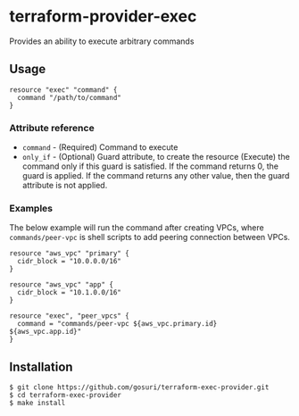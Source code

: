 # terraform-provider-exec

Provides an ability to execute arbitrary commands


## Usage

    resource "exec" "command" {
      command "/path/to/command"
    }

### Attribute reference
    
* `command` - (Required) Command to execute
* `only_if` - (Optional) Guard attribute, to create the resource (Execute) the command only if this guard is satisfied. If the command returns 0, the guard is applied. If the command returns any other value, then the guard attribute is not applied.
 

### Examples

The below example will run the command after creating VPCs, where `commands/peer-vpc` is shell scripts to add peering connection between VPCs.

    resource "aws_vpc" "primary" {
      cidr_block = "10.0.0.0/16"
    }

    resource "aws_vpc" "app" {
      cidr_block = "10.1.0.0/16"
    }

    resource "exec", "peer_vpcs" {
      command = "commands/peer-vpc ${aws_vpc.primary.id} ${aws_vpc.app.id}"
    }

## Installation

    $ git clone https://github.com/gosuri/terraform-exec-provider.git
    $ cd terraform-exec-provider
    $ make install

